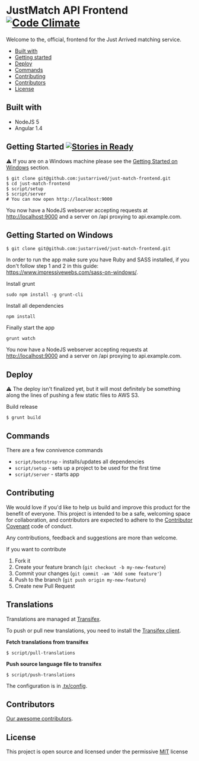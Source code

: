 # JustMatch API Frontend [![Code Climate](https://codeclimate.com/repos/568b9c653e8d2f3e5c0005cd/badges/3f87038cad7a3c82ba49/gpa.svg)](https://codeclimate.com/repos/568b9c653e8d2f3e5c0005cd/feed)

Welcome to the, official, frontend for the Just Arrived matching service.

* [Built with](#built-with)
* [Getting started](#getting-started)
* [Deploy](#deploy)
* [Commands](#commands)
* [Contributing](#contributing)
* [Contributors](#contributors)
* [License](#license)

## Built with

* NodeJS 5
* Angular 1.4

## Getting Started [![Stories in Ready](https://badge.waffle.io/justarrived/just-match-frontend.svg?label=ready&title=Ready+tasks)](http://waffle.io/justarrived/just-match-frontend)

:warning: If you are on a Windows machine please see the [Getting Started on Windows](#getting-started-on-windows) section.

```
$ git clone git@github.com:justarrived/just-match-frontend.git
$ cd just-match-frontend
$ script/setup
$ script/server
# You can now open http://localhost:9000
```

You now have a NodeJS webserver accepting requests at [http://localhost:9000](http://localhost:9000) and a server on /api proxying to api.example.com.

## Getting Started on Windows

```
$ git clone git@github.com:justarrived/just-match-frontend.git
```

In order to run the app make sure you have Ruby and SASS installed, if you don't follow step 1 and 2 in this guide: https://www.impressivewebs.com/sass-on-windows/.

Install grunt

```
sudo npm install -g grunt-cli
```

Install all dependencies

```
npm install
```

Finally start the app

```
grunt watch
```

You now have a NodeJS webserver accepting requests at [http://localhost:9000](http://localhost:9000) and a server on /api proxying to api.example.com.

## Deploy

:warning: The deploy isn't finalized yet, but it will most definitely be something along the lines of pushing a few static files to AWS S3.

Build release

```
$ grunt build
```

## Commands

There are a few connivence commands

* `script/bootstrap` - installs/updates all dependencies
* `script/setup` - sets up a project to be used for the first time
* `script/server` - starts app

## Contributing

We would love if you'd like to help us build and improve this product for the
benefit of everyone. This project is intended to be a safe, welcoming space for collaboration, and contributors are expected to adhere to the [Contributor Covenant](http://contributor-covenant.org/) code of conduct.

Any contributions, feedback and suggestions are more than welcome.

If you want to contribute

1. Fork it
2. Create your feature branch (`git checkout -b my-new-feature`)
3. Commit your changes (`git commit -am 'Add some feature'`)
4. Push to the branch (`git push origin my-new-feature`)
5. Create new Pull Request

## Translations

Translations are managed at [Transifex](https://www.transifex.com/justarrived/just-match-frontend).

To push or pull new translations, you need to install the [Transifex client](http://docs.transifex.com/client/setup/).

__Fetch translations from transifex__

```
$ script/pull-translations
```

__Push source language file to transifex__

```
$ script/push-translations
```

The configuration is in [.tx/config](.tx/config).

## Contributors

[Our awesome contributors](https://github.com/justarrived/just-match-frontend/graphs/contributors).

## License

This project is open source and licensed under the permissive [MIT](LICENSE.txt) license
